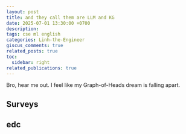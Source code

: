 ```yaml
---
layout: post
title: and they call them are LLM and KG
date: 2025-07-01 13:30:00 +0700
description: 
tags: cse ml english
categories: Linh-the-Engineer
giscus_comments: true
related_posts: true
toc:
  sidebar: right
related_publications: true
---
```


Bro, hear me out. I feel like my Graph-of-Heads dream is falling apart. 

## Surveys

## edc
